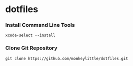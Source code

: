 # dotfiles

### Install Command Line Tools
```
xcode-select --install
```

### Clone Git Repository
```
git clone https://github.com/monkeylittle/dotfiles.git
```
